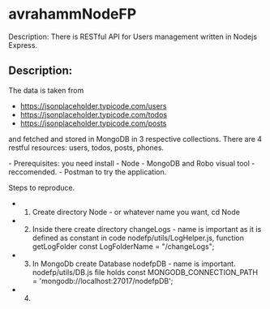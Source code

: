 # avrahammNodeFP
Description:
There is RESTful API for Users management written in Nodejs Express.

## Description:
<p>
The data is taken from 

- https://jsonplaceholder.typicode.com/users
- https://jsonplaceholder.typicode.com/todos
- https://jsonplaceholder.typicode.com/posts

and fetched and stored in MongoDB in 3 respective collections.
There are 4 restful resources:
users, todos, posts, phones.
</p>

<p>
- Prerequisites: you need install
- Node 
- MongoDB and Robo visual tool - reccomended.
- Postman to try the application. 
</p>

<p>
Steps to reproduce.

- 1) Create directory Node - or whatever name you want, cd Node
- 2) Inside there create directory changeLogs - name is important as it is defined as constant in code
nodefp/utils/LogHelper.js, function getLogFolder
const LogFolderName = "/changeLogs";
- 3) In MongoDb create Database nodefpDB - name is important.
nodefp/utils/DB.js file holds 
const MONGODB_CONNECTION_PATH = 'mongodb://localhost:27017/nodefpDB';
- 4) 
</p>
